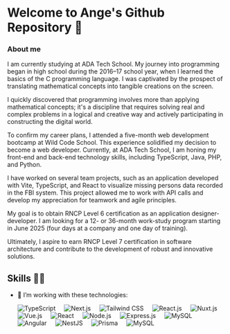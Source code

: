 # Welcome to Ange's Github Repository 👋

### About me

I am currently studying at ADA Tech School. My journey into programming began in high school during the 2016–17 school year, when I learned the basics of the C programming language. I was captivated by the prospect of translating mathematical concepts into tangible creations on the screen.

I quickly discovered that programming involves more than applying mathematical concepts; it's a discipline that requires solving real and complex problems in a logical and creative way and actively participating in constructing the digital world.

To confirm my career plans, I attended a five-month web development bootcamp at Wild Code School. This experience solidified my decision to become a web developer. Currently, at ADA Tech School, I am honing my front-end and back-end technology skills, including TypeScript, Java, PHP, and Python.

I have worked on several team projects, such as an application developed with Vite, TypeScript, and React to visualize missing persons data recorded in the FBI system. This project allowed me to work with API calls and develop my appreciation for teamwork and agile principles.

My goal is to obtain RNCP Level 6 certification as an application designer-developer. I am looking for a 12- or 36-month work-study program starting in June 2025 (four days at a company and one day of training).

Ultimately, I aspire to earn RNCP Level 7 certification in software architecture and contribute to the development of robust and innovative solutions.

## Skills 👨‍💻

- 🌱 I’m working with these technologies:

  ![TypeScript](https://img.shields.io/badge/TypeScript-282C34?logo=typescript&logoColor=3178C6)
  &nbsp;&nbsp;&nbsp;
  ![Next.js](https://img.shields.io/badge/Next.js-282C34?logo=nextdotjs&logoColor=white)
  &nbsp;&nbsp;&nbsp;
  ![Tailwind CSS](https://img.shields.io/badge/Tailwind%20CSS-282C34?logo=tailwind-css&logoColor=38B2AC)
  &nbsp;&nbsp;&nbsp;
  ![React.js](https://img.shields.io/badge/ReactJS-282C34?logo=react&logoColor=61DAFB)
  &nbsp;&nbsp;&nbsp;
  ![Nuxt.js](https://img.shields.io/badge/NuxtJS-282C34?logo=nuxtdotjs&logoColor=00DC82)
  &nbsp;&nbsp;&nbsp;
  ![Vue.js](https://img.shields.io/badge/Vue-282C34?logo=vue.js&logoColor=4FC08D)
  &nbsp;&nbsp;&nbsp;
  ![React](https://img.shields.io/badge/React-282C34?logo=react&logoColor=61DAFB)
  &nbsp;&nbsp;&nbsp;
  ![Node.js](https://img.shields.io/badge/NodeJS-282C34?logo=node.js&logoColor=339933)
  &nbsp;&nbsp;&nbsp;
  ![Express.js](https://img.shields.io/badge/ExpressJS-282C34?logo=express&logoColor=white)
  &nbsp;&nbsp;&nbsp;
  ![MySQL](https://img.shields.io/badge/MySQL-282C34?logo=mysql&logoColor=white)
  &nbsp;&nbsp;&nbsp;
  ![Angular](https://img.shields.io/badge/Angular-282C34?logo=angular&logoColor=DD0031)
  &nbsp;&nbsp;&nbsp;
  ![NestJS](https://img.shields.io/badge/NestJS-282C34?logo=nestjs&logoColor=E0234E)
  &nbsp;&nbsp;&nbsp;
  ![Prisma](https://img.shields.io/badge/Prisma-282C34?logo=prisma&logoColor=blue)
  &nbsp;&nbsp;&nbsp;
  ![MySQL](https://img.shields.io/badge/MySQL-282C34?logo=mysql&logoColor=white)
  &nbsp;&nbsp;&nbsp;

<!--
Here are some ideas to get you started:

- 🔭 I’m currently working on ...
- 👯 I’m looking to collaborate on ...
- 🤔 I’m looking for help with ...
-->

